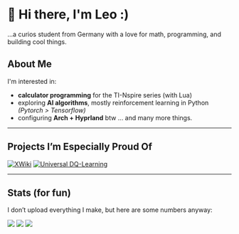 # 💫 Hi there, I'm Leo :)

...a curios student from Germany with a love for math, programming, and building cool things.

## About Me
I'm interested in:
- **calculator programming** for the TI-Nspire series (with Lua)
- exploring **AI algorithms**, mostly reinforcement learning in Python *(Pytorch > Tensorflow)*
- configuring **Arch + Hyprland** btw
... and many more things.

---

## Projects I’m Especially Proud Of

[![XWiki](https://github-readme-stats.vercel.app/api/pin/?username=leog314\&repo=XWiki\&theme=dark)](https://github.com/leog314/XWiki)
[![Universal DQ-Learning](https://github-readme-stats.vercel.app/api/pin/?username=leog314\&repo=universal-DQ-Learning\&theme=dark)](https://github.com/leog314/universal-DQ-Learning)

---

## Stats (for fun)

I don’t upload everything I make, but here are some numbers anyway:

![](https://github-readme-stats.vercel.app/api?username=leog314\&theme=dark\&hide_border=false\&include_all_commits=true\&count_private=false)
![](https://nirzak-streak-stats.vercel.app/?user=leog314\&theme=dark\&hide_border=false)
![](https://github-readme-stats.vercel.app/api/top-langs/?username=leog314\&theme=dark\&hide_border=false\&include_all_commits=true\&count_private=true\&layout=compact)
